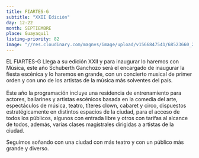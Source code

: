 ```yaml
---
title: FIARTES-G
subtitle: "XXII Edición"
day: 12-22
month: SEPTIEMBRE
place: Guayaquil
listing-priority: 82
image: "//res.cloudinary.com/magnvs/image/upload/v1566847541/68523660_2280287225417163_8690529774113652736_n_ndg5xz.jpg"
---
```


EL FIARTES-G Llega a su edición XXII y para inaugurar lo haremos con Música, este año Schuberth Ganchozo será el encargado de inaugurar la fiesta escénica y lo haremos en grande, con un concierto musical de primer orden y con uno de los artistas de la música más solventes del país. <br/> <br />Este año la programación incluye una residencia de entrenamiento para actores, bailarines y artistas escénicos basada en la comedia del arte, espectáculos de música, teatro, títeres clown, cabaret y circo, dispuestos estratégicamente en distintos espacios de la ciudad, para el acceso de todos los públicos, algunos con entrada libre y otros con tarifas al alcance de todos, además, varias clases magistrales dirigidas a artistas de la ciudad.

Seguimos soñando con una ciudad con más teatro y con un público más grande y diverso.

